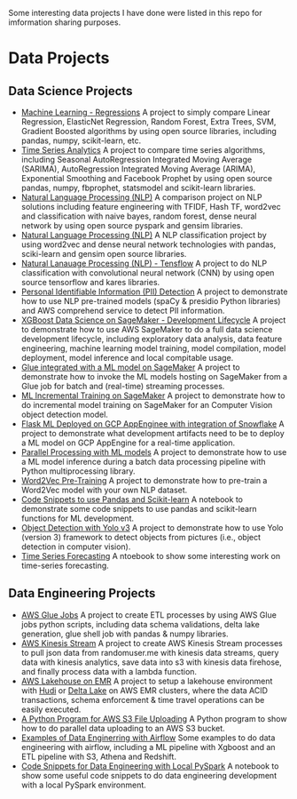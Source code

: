 Some interesting data projects I have done were listed in this repo for imformation sharing purposes.

# Data Projects

## Data Science Projects

* [Machine Learning - Regressions](./Data_Science_Projects/Tradition_Data_Analytics/) A project to simply compare Linear Regression, ElasticNet Regression, Random Forest, Extra Trees, SVM, Gradient Boosted algorithms by using open source libraries, including pandas, numpy, scikit-learn, etc.
* [Time Series Analytics](./Data_Science_Projects/Time_Series_Forecasting) A project to compare time series algorithms, including Seasonal AutoRegression Integrated Moving Average (SARIMA), AutoRegression Integrated Moving Average (ARIMA), Exponential Smoothing and Facebook Prophet by using open source pandas, numpy, fbprophet, statsmodel and scikit-learn libraries.
* [Natural Language Processing (NLP)](./Data_Science_Projects/NLP_Analysis_Spark/) A comparison project on NLP solutions including feature engineering with TFIDF, Hash TF, word2vec and classification with naive bayes, random forest, dense neural network by using open source pyspark and gensim libraries.
* [Natural Language Processing (NLP)](./Data_Science_Projects/NLP_Analysis_NNC) A NLP classification project by using word2vec and dense neural network technologies with pandas, sciki-learn and gensim open source libraries.
* [Natural Lanauage Processing (NLP) - Tensflow](./Data_Science_Projects/NLP_Analysis_Tensorflow/) A project to do NLP classification with convolutional neural network (CNN) by using open source tensorflow and kares libraries.
* [Personal Identifiable Information (PII) Detection](./Data_Science_Projects/PII_Detection/) A project to demonstrate how to use NLP pre-trained models (spaCy & presidio Python libraries) and AWS comprehend service to detect PII information.
* [XGBoost Data Science on SageMaker - Development Lifecycle](./Data_Science_Projects/AWS_SageMaker_ML/) A project to demonstrate how to use AWS SageMaker to do a full data science development lifecycle, including exploratory data analysis, data feature engineering, machine learning model training, model compilation, model deployment, model inference and local compitable usage.
* [Glue integrated with a ML model on SageMaker](./Data_Science_Projects/Glue_SageMaker/) A project to demonstrate how to invoke the ML models hosting on SageMaker from a Glue job for batch and (real-time) streaming processes.
* [ML Incremental Training on SageMaker](./Data_Science_Projects/Incremental_Training/) A project to demonstrate how to do incremental model training on SageMaker for an Computer Vision object detection model.
* [Flask ML Deployed on GCP AppEnginee with integration of Snowflake](./Data_Science_Projects/ML_Flask/) A project to demonstrate what development artifacts need to be to deploy a ML model on GCP AppEngine for a real-time application.
* [Parallel Processing with ML models](./Data_Science_Projects/Multprocessing/) A project to demonstrate how to use a ML model inference during a batch data processing pipeline with Python multiprocessing library.
* [Word2Vec Pre-Training](./Data_Science_Projects/Word2Vec_Training/) A project to demonstrate how to pre-train a Word2Vec model with your own NLP dataset.
* [Code Snippets to use Pandas and Scikit-learn](./Data_Science_Projects/pandas-sklearn-snippets/) A notebook to demonstrate some code snippets to use pandas and scikit-learn functions for ML development.
* [Object Detection with Yolo v3](./Data_Science_Projects/Object_Detection_Yolo3/) A project to demonstrate how to use Yolo (version 3) framework to detect objects from pictures (i.e., object detection in computer vision).
* [Time Series Forecasting](./Data_Science_Projects/Time_Series_Forecasting/) A ntoebook to show some interesting work on time-series forecasting.

## Data Engineering Projects

* [AWS Glue Jobs](./Data_Engineering_Projects/gluejobs) A project to create ETL processes by using AWS Glue jobs python scripts, including data schema validations, delta lake generation, glue shell job with pandas & numpy libraries.
* [AWS Kinesis Stream](./Data_Engineering_Projects/kinesis/) A project to create AWS Kinesis Stream processes to pull json data from randomuser.me with kinesis data streams, query data with kinesis analytics, save data into s3 with kinesis data firehose, and finally process data with a lambda function.
* [AWS Lakehouse on EMR](./Data_Engineering_Projects/lakehouse/) A project to setup a lakehouse environment with [Hudi](https://hudi.apache.org/) or [Delta Lake](https://delta.io/) on AWS EMR clusters, where the data ACID transactions, schema enforcement & time travel operations can be easily executed.
* [A Python Program for AWS S3 File Uploading](./Data_Engineering_Projects/s3MultiUploader/) A Python program to show how to do parallel data uploading to an AWS S3 bucket.
* [Examples of Data Enginerring with Airflow](./Data_Engineering_Projects/airflow/) Some examples to do data engineering with airflow, including a ML pipeline with Xgboost and an ETL pipeline with S3, Athena and Redshift.
* [Code Snippets for Data Engineering with Local PySpark](./Data_Engineering_Projects/pyspark_local/) A notebook to show some useful code snippets to do data engineering development with a local PySpark environment.
